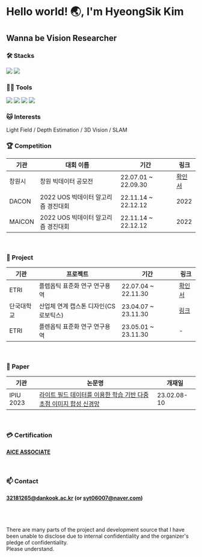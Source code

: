 # Hello world! 🌏, I'm HyeongSik Kim

## Wanna be Vision Researcher


### 🛠️ Stacks

<img src="https://img.shields.io/badge/Python-3766AB?style=flat-square&logo=Python&logoColor=white"/> <img src="https://img.shields.io/badge/pytorch-EE4C2C?style=flat-square&logo=pytorch&logoColor=white"/> 
<br/>
### 💪🏼 Tools 

<img src="https://img.shields.io/badge/Visual Studio Code-007ACC?style=flat-square&logo=Visual Studio Code&logoColor=white"/> <img src="https://img.shields.io/badge/GitHub-181717?style=flat-square&logo=GitHub&logoColor=white"/> <img src="https://img.shields.io/badge/Vim-019733?style=flat-square&logo=Vim&logoColor=white"/> <img src="https://img.shields.io/badge/Anaconda-44A833?style=flat-square&logo=Anaconda&logoColor=white"/>
<br/>
### 🐱 Interests

Light Field / Depth Estimation / 3D Vision / SLAM
<br/>
### 🏆 Competition
|기관|대회 이름|기간|링크|
|---|------|---|---|
|창원시|창원 빅데이터 공모전|22.07.01 ~ 22.09.30|[확인서](https://github.com/syt06007/syt06007/blob/main/%EC%B2%A8%EB%B6%80%205.%E3%80%8C2022%20%EC%B0%BD%EC%9B%90%20%EB%B9%85%EB%8D%B0%EC%9D%B4%ED%84%B0%20%EA%B3%B5%EB%AA%A8%EC%A0%84%E3%80%8D%EC%B0%B8%EA%B0%80%20%ED%99%95%EC%9D%B8.pdf)|
|DACON|2022 UOS 빅데이터 알고리즘 경진대회|22.11.14 ~ 22.12.12|2022|
|MAICON|2022 UOS 빅데이터 알고리즘 경진대회|22.11.14 ~ 22.12.12|2022|
<br/>

### 📘 Project

|기관|프로젝트|기간|링크|
|---|------|---|---|
|ETRI|플렙옵틱 표준화 연구 연구용역|22.07.04 ~ 22.11.30|[확인서](https://github.com/syt06007/syt06007/blob/main/%5B%EC%B2%A8%EB%B6%80%207%5D%EB%9D%BC%EC%9D%B4%ED%8A%B8%ED%95%84%EB%93%9C%20%EA%B3%BC%EC%A0%9C%20%EC%B0%B8%EC%97%AC%20%EC%A6%9D%EB%AA%85%EC%84%9C.pdf)|
|단국대학교|산업체 연계 캡스톤 디자인(CS로보틱스)|23.04.07 ~ 23.11.30|[링크](https://cms.dankook.ac.kr/web/abeek/-28?p_p_id=Bbs_WAR_bbsportlet&p_p_lifecycle=0&p_p_state=normal&p_p_mode=view&_Bbs_WAR_bbsportlet_action=view_message&_Bbs_WAR_bbsportlet_messageId=768309)|
|ETRI|플렌옵틱 표준화 연구 연구용역|23.05.01 ~ 23.11.30|-|
<br/>

### 📃 Paper
|기관|논문명|개재일|
|---|------|---|
|IPIU 2023|[라이트 필드 데이터를 이용한 학습 기반 다중 초점 이미지 합성 신경망](https://github.com/syt06007/syt06007/blob/main/%5B%EC%B2%A8%EB%B6%80%202%5DIPIU_paper.pdf)|23.02.08-10|
<br/>

### 💳 Certification
#### [AICE ASSOCIATE](https://github.com/syt06007/syt06007/blob/main/%5B%EC%B2%A8%EB%B6%80%208%5DAICE_%EC%9E%90%EA%B2%A9%EC%A6%9D02.15.pdf)
<br/>

### 📫 Contact
#### 32181265@dankook.ac.kr (or syt06007@naver.com)


<br/><br/>

There are many parts of the project and development source that I have been unable to disclose due to internal confidentiality and the organizer's pledge of confidentiality.  
Please understand.
